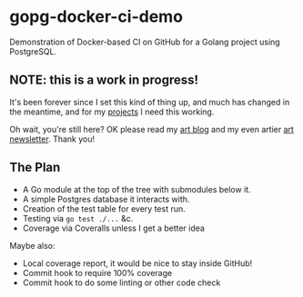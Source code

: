 # gopg-docker-ci-demo
Demonstration of Docker-based CI on GitHub for a Golang project using PostgreSQL.

## NOTE: this is a work in progress!

It's been forever since I set this kind of thing up, and much has changed in the
meantime, and for my [projects](https://tonsai.dev/) I need this working.

Oh wait, you're still here?  OK please read my [art blog](https://kevinfrost.com/news/)
and my even artier [art newsletter](https://severalartists.com/).  Thank you!

## The Plan

* A Go module at the top of the tree with submodules below it.
* A simple Postgres database it interacts with.
* Creation of the test table for every test run.
* Testing via `go test ./...` &c.
* Coverage via Coveralls unless I get a better idea

Maybe also:

* Local coverage report, it would be nice to stay inside GitHub!
* Commit hook to require 100% coverage
* Commit hook to do some linting or other code check
